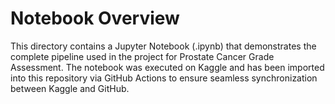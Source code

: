 # Notebook Overview

This directory contains a Jupyter Notebook (.ipynb) that demonstrates the complete pipeline used in the project for Prostate Cancer Grade Assessment. The notebook was executed on Kaggle and has been imported into this repository via GitHub Actions to ensure seamless synchronization between Kaggle and GitHub.
